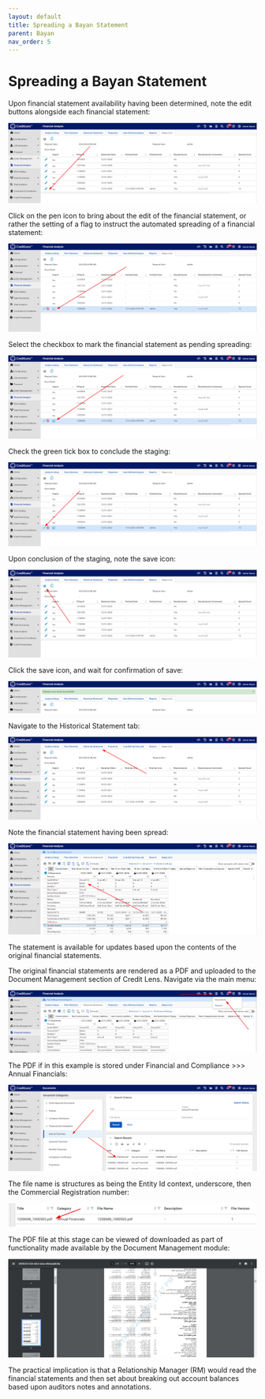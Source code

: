 ```yaml
---
layout: default
title: Spreading a Bayan Statement
parent: Bayan
nav_order: 5
---
```


# Spreading a Bayan Statement
Upon financial statement availability having been determined, note the edit buttons alongside each financial statement:

![img.png](img.png)

Click on the pen icon to bring about the edit of the financial statement,  or rather the setting of a flag to instruct the
automated spreading of a financial statement:

![img_1.png](img_1.png)

Select the checkbox to mark the financial statement as pending spreading:

![img_2.png](img_2.png)

Check the green tick box to conclude the staging:

![img_3.png](img_3.png)

Upon conclusion of the staging, note the save icon:

![img_4.png](img_4.png)

Click the save icon, and wait for confirmation of save:

![img_5.png](img_5.png)

Navigate to the Historical Statement tab:

![img_6.png](img_6.png)

Note the financial statement having been spread:

![img_7.png](img_7.png)

The statement is available for updates based upon the contents of the original financial statements.

The original financial statements are rendered as a PDF and uploaded to the Document Management section of Credit Lens.
Navigate via the main menu:

![img_8.png](img_8.png)

The PDF if in this example is stored under Financial and Compliance >>> Annual Financials:

![img_9.png](img_9.png)

The file name is structures as being the Entity Id context, underscore, then the Commercial Registration number:

![img_10.png](img_10.png)

The PDF file at this stage can be viewed of downloaded as part of functionality made available by the Document Management module:

![img_11.png](img_11.png)

The practical implication is that a Relationship Manager (RM) would read the financial statements and then set about breaking out account balances
based upon auditors notes and annotations.